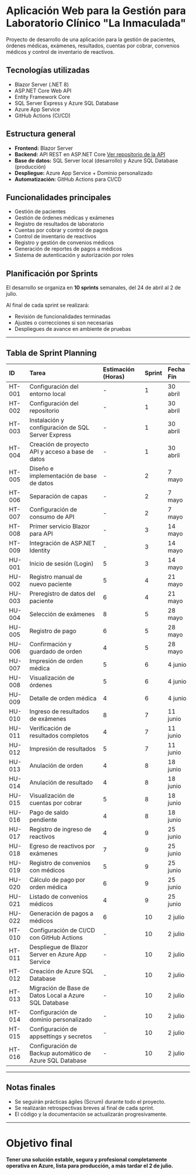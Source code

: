 # Aplicación Web para la Gestión para Laboratorio Clínico "La Inmaculada"

Proyecto de desarrollo de una aplicación para la gestión de pacientes, órdenes médicas, exámenes, resultados, cuentas por cobrar, convenios médicos y control de inventario de reactivos.

## Tecnologías utilizadas
- Blazor Server (.NET 8)
- ASP.NET Core Web API
- Entity Framework Core
- SQL Server Express y Azure SQL Database
- Azure App Service
- GitHub Actions (CI/CD)

## Estructura general
- **Frontend:** Blazor Server
- **Backend:** API REST en ASP.NET Core [Ver repositorio de la API](https://github.com/cristhianchimbo50/blazor-server-lab-api.git)
- **Base de datos:** SQL Server local (desarrollo) y Azure SQL Database (producción)
- **Despliegue:** Azure App Service + Dominio personalizado
- **Automatización:** GitHub Actions para CI/CD

## Funcionalidades principales
- Gestión de pacientes
- Gestión de órdenes médicas y exámenes
- Registro de resultados de laboratorio
- Cuentas por cobrar y control de pagos
- Control de inventario de reactivos
- Registro y gestión de convenios médicos
- Generación de reportes de pagos a médicos
- Sistema de autenticación y autorización por roles

## Planificación por Sprints

El desarrollo se organiza en **10 sprints** semanales, del 24 de abril al 2 de julio.

Al final de cada sprint se realizará:
- Revisión de funcionalidades terminadas
- Ajustes o correcciones si son necesarias
- Despliegues de avance en ambiente de pruebas

---

## Tabla de Sprint Planning

| ID | Tarea | Estimación (Horas) | Sprint | Fecha Fin |
|:---|:---|:---|:---|:---|
| HT-001 | Configuración del entorno local | - | 1 | 30 abril |
| HT-002 | Configuración del repositorio | - | 1 | 30 abril |
| HT-003 | Instalación y configuración de SQL Server Express | - | 1 | 30 abril |
| HT-004 | Creación de proyecto API y acceso a base de datos | - | 1 | 30 abril |
| HT-005 | Diseño e implementación de base de datos | - | 2 | 7 mayo |
| HT-006 | Separación de capas | - | 2 | 7 mayo |
| HT-007 | Configuración de consumo de API | - | 2 | 7 mayo |
| HT-008 | Primer servicio Blazor para API | - | 3 | 14 mayo |
| HT-009 | Integración de ASP.NET Identity | - | 3 | 14 mayo |
| HU-001 | Inicio de sesión (Login) | 5 | 3 | 14 mayo |
| HU-002 | Registro manual de nuevo paciente | 5 | 4 | 21 mayo |
| HU-003 | Preregistro de datos del paciente | 6 | 4 | 21 mayo |
| HU-004 | Selección de exámenes | 8 | 5 | 28 mayo |
| HU-005 | Registro de pago | 6 | 5 | 28 mayo |
| HU-006 | Confirmación y guardado de orden | 4 | 5 | 28 mayo |
| HU-007 | Impresión de orden médica | 5 | 6 | 4 junio |
| HU-008 | Visualización de órdenes | 5 | 6 | 4 junio |
| HU-009 | Detalle de orden médica | 4 | 6 | 4 junio |
| HU-010 | Ingreso de resultados de exámenes | 8 | 7 | 11 junio |
| HU-011 | Verificación de resultados completos | 4 | 7 | 11 junio |
| HU-012 | Impresión de resultados | 5 | 7 | 11 junio |
| HU-013 | Anulación de orden | 4 | 8 | 18 junio |
| HU-014 | Anulación de resultado | 4 | 8 | 18 junio |
| HU-015 | Visualización de cuentas por cobrar | 5 | 8 | 18 junio |
| HU-016 | Pago de saldo pendiente | 4 | 8 | 18 junio |
| HU-017 | Registro de ingreso de reactivos | 4 | 9 | 25 junio |
| HU-018 | Egreso de reactivos por exámenes | 7 | 9 | 25 junio |
| HU-019 | Registro de convenios con médicos | 5 | 9 | 25 junio |
| HU-020 | Cálculo de pago por orden médica | 6 | 9 | 25 junio |
| HU-021 | Listado de convenios médicos | 4 | 9 | 25 junio |
| HU-022 | Generación de pagos a médicos | 6 | 10 | 2 julio |
| HT-010 | Configuración de CI/CD con GitHub Actions | - | 10 | 2 julio |
| HT-011 | Despliegue de Blazor Server en Azure App Service | - | 10 | 2 julio |
| HT-012 | Creación de Azure SQL Database | - | 10 | 2 julio |
| HT-013 | Migración de Base de Datos Local a Azure SQL Database | - | 10 | 2 julio |
| HT-014 | Configuración de dominio personalizado | - | 10 | 2 julio |
| HT-015 | Configuración de appsettings y secretos | - | 10 | 2 julio |
| HT-016 | Configuración de Backup automático de Azure SQL Database | - | 10 | 2 julio |

---

## Notas finales
- Se seguirán prácticas ágiles (Scrum) durante todo el proyecto.
- Se realizarán retrospectivas breves al final de cada sprint.
- El código y la documentación se actualizarán progresivamente.

---

# Objetivo final
**Tener una solución estable, segura y profesional completamente operativa en Azure, lista para producción, a más tardar el 2 de julio.**
